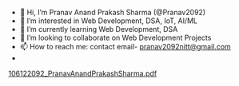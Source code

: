 - 👋 Hi, I’m Pranav Anand Prakash Sharma (@Pranav2092)
- 👀 I’m interested in Web Development, DSA, IoT, AI/ML 
- 🌱 I’m currently learning Web Development, DSA
- 💞️ I’m looking to collaborate on Web Development Projects
- 📫 How to reach me: contact email- pranav2092nitt@gmail.com
- 
[106122092_PranavAnandPrakashSharma.pdf](https://github.com/user-attachments/files/16353339/106122092_PranavAnandPrakashSharma.pdf)

<!---
Pranav2092/Pranav2092 is a ✨ special ✨ repository because its `README.md` (this file) appears on your GitHub profile.
You can click the Preview link to take a look at your changes.
--->
